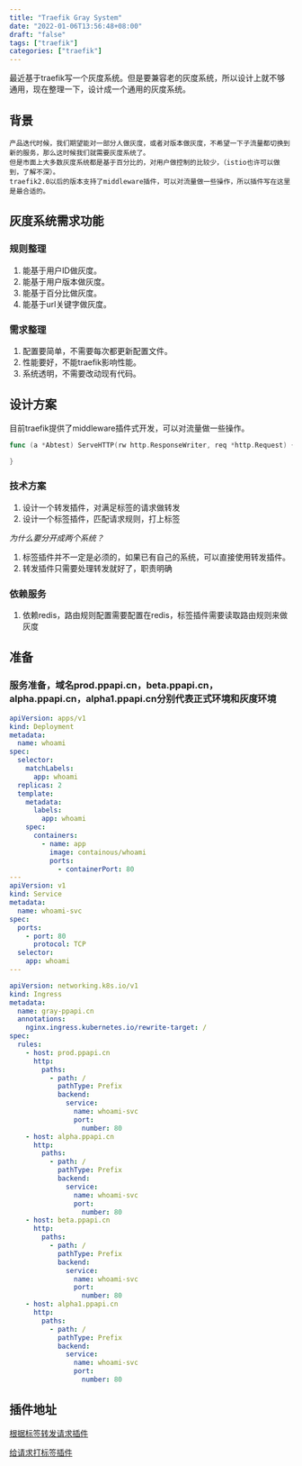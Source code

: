```yaml
---
title: "Traefik Gray System"
date: "2022-01-06T13:56:48+08:00"
draft: "false"
tags: ["traefik"]
categories: ["traefik"]
---
```


最近基于traefik写一个灰度系统。但是要兼容老的灰度系统，所以设计上就不够通用，现在整理一下，设计成一个通用的灰度系统。

## 背景

    产品迭代时候，我们期望能对一部分人做灰度，或者对版本做灰度，不希望一下子流量都切换到新的服务，那么这时候我们就需要灰度系统了。
    但是市面上大多数灰度系统都是基于百分比的，对用户做控制的比较少，（istio也许可以做到，了解不深）。
    traefik2.0以后的版本支持了middleware插件，可以对流量做一些操作，所以插件写在这里是最合适的。

## 灰度系统需求功能

### 规则整理

1. 能基于用户ID做灰度。
2. 能基于用户版本做灰度。
3. 能基于百分比做灰度。
4. 能基于url关键字做灰度。

### 需求整理

1. 配置要简单，不需要每次都更新配置文件。
2. 性能要好，不能traefik影响性能。
3. 系统透明，不需要改动现有代码。

## 设计方案

目前traefik提供了middleware插件式开发，可以对流量做一些操作。

```go 
func (a *Abtest) ServeHTTP(rw http.ResponseWriter, req *http.Request) {

}
```

### 技术方案

1. 设计一个转发插件，对满足标签的请求做转发
2. 设计一个标签插件，匹配请求规则，打上标签

*为什么要分开成两个系统？*

1. 标签插件并不一定是必须的，如果已有自己的系统，可以直接使用转发插件。
2. 转发插件只需要处理转发就好了，职责明确

### 依赖服务

1. 依赖redis，路由规则配置需要配置在redis，标签插件需要读取路由规则来做灰度

## 准备

### 服务准备，域名prod.ppapi.cn，beta.ppapi.cn，alpha.ppapi.cn，alpha1.ppapi.cn分别代表正式环境和灰度环境

```yaml
apiVersion: apps/v1
kind: Deployment
metadata:
  name: whoami
spec:
  selector:
    matchLabels:
      app: whoami
  replicas: 2
  template:
    metadata:
      labels:
        app: whoami
    spec:
      containers:
        - name: app
          image: containous/whoami
          ports:
            - containerPort: 80
---
apiVersion: v1
kind: Service
metadata:
  name: whoami-svc
spec:
  ports:
    - port: 80
      protocol: TCP
  selector:
    app: whoami
---

apiVersion: networking.k8s.io/v1
kind: Ingress
metadata:
  name: gray-ppapi.cn
  annotations:
    nginx.ingress.kubernetes.io/rewrite-target: /
spec:
  rules:
    - host: prod.ppapi.cn
      http:
        paths:
          - path: /
            pathType: Prefix
            backend:
              service:
                name: whoami-svc
                port:
                  number: 80
    - host: alpha.ppapi.cn
      http:
        paths:
          - path: /
            pathType: Prefix
            backend:
              service:
                name: whoami-svc
                port:
                  number: 80
    - host: beta.ppapi.cn
      http:
        paths:
          - path: /
            pathType: Prefix
            backend:
              service:
                name: whoami-svc
                port:
                  number: 80
    - host: alpha1.ppapi.cn
      http:
        paths:
          - path: /
            pathType: Prefix
            backend:
              service:
                name: whoami-svc
                port:
                  number: 80
```

## 插件地址

[根据标签转发请求插件](https://github.com/qxsugar/traefik-gray-forward)

[给请求打标签插件](https://github.com/qxsugar/traefik-gray-tag)
